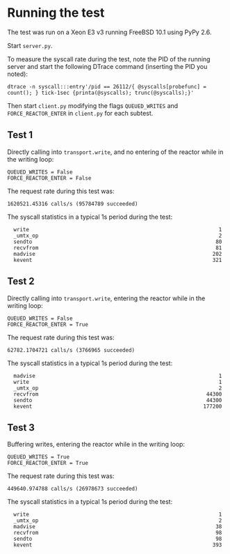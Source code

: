 # Running the test

The test was run on a Xeon E3 v3 running FreeBSD 10.1 using PyPy 2.6.

Start `server.py`.

To measure the syscall rate during the test, note the PID of the running server and start the following DTrace command (inserting the PID you noted):

```
dtrace -n syscall:::entry'/pid == 26112/{ @syscalls[probefunc] = count(); } tick-1sec {printa(@syscalls); trunc(@syscalls);}'
```

Then start `client.py` modifying the flags `QUEUED_WRITES` and `FORCE_REACTOR_ENTER` in `client.py` for each subtest.


## Test 1

Directly calling into `transport.write`, and no entering of the reactor while in the writing loop:

```
QUEUED_WRITES = False
FORCE_REACTOR_ENTER = False
```

The request rate during this test was:

```
1620521.45316 calls/s (95784789 succeeded)
```

The syscall statistics in a typical 1s period during the test:

```
  write                                                             1
  _umtx_op                                                          2
  sendto                                                           80
  recvfrom                                                         81
  madvise                                                         202
  kevent                                                          321
```

## Test 2

Directly calling into `transport.write`, entering the reactor while in the writing loop:

```
QUEUED_WRITES = False
FORCE_REACTOR_ENTER = True
```

The request rate during this test was:

```
62782.1704721 calls/s (3766965 succeeded)
```

The syscall statistics in a typical 1s period during the test:

```
  madvise                                                           1
  write                                                             1
  _umtx_op                                                          2
  recvfrom                                                      44300
  sendto                                                        44300
  kevent                                                       177200
```

## Test 3

Buffering writes, entering the reactor while in the writing loop:

```
QUEUED_WRITES = True
FORCE_REACTOR_ENTER = True
```

The request rate during this test was:

```
449640.974788 calls/s (26978673 succeeded)
```

The syscall statistics in a typical 1s period during the test:

```
  write                                                             1
  _umtx_op                                                          2
  madvise                                                          38
  recvfrom                                                         98
  sendto                                                           98
  kevent                                                          393
```
